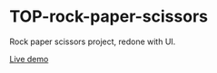 # TOP-rock-paper-scissors
Rock paper scissors project, redone with UI.

[Live demo](https://laur-ns.github.io/TOP-rock-paper-scissors-revisited/)

